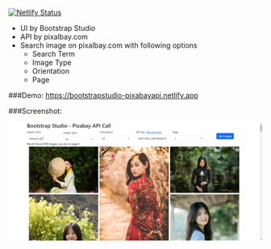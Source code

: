 [![Netlify Status](https://api.netlify.com/api/v1/badges/7c19b449-2ba9-479c-bf98-f1aedb91eb04/deploy-status)](https://app.netlify.com/sites/bootstrapstudio-pixabayapi/deploys)
- UI by Bootstrap Studio
- API by pixalbay.com
- Search image on pixalbay.com with following options
  + Search Term
  + Image Type
  + Orientation
  + Page

###Demo: https://bootstrapstudio-pixabayapi.netlify.app

###Screenshot:

![Screenshot](https://github.com/tyfont/BootstrapStudio-PixabayAPI/blob/master/screenshot.png?raw=true)
